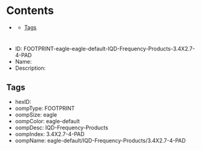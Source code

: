 



Contents
========

* [](#)
	* [Tags](#tags)

# 

- ID: FOOTPRINT-eagle-eagle-default-IQD-Frequency-Products-3.4X2.7-4-PAD
- Name: 
- Description: 

## Tags

- hexID: 
- oompType: FOOTPRINT
- oompSize: eagle
- oompColor: eagle-default
- oompDesc: IQD-Frequency-Products
- oompIndex: 3.4X2.7-4-PAD
- oompName: eagle-default/IQD-Frequency-Products/3.4X2.7-4-PAD
